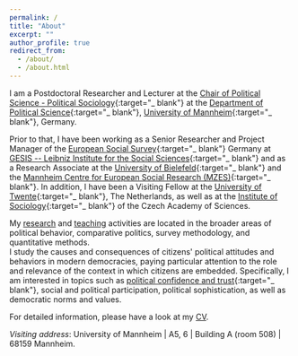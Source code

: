 ```yaml
---
permalink: /
title: "About"
excerpt: ""
author_profile: true
redirect_from:
  - /about/
  - /about.html
---
```


I am a Postdoctoral Researcher and Lecturer at the [Chair of Political Science - Political Sociology](https://www.sowi.uni-mannheim.de/en/schmitt-beck/){:target="_ blank"} at the [Department of Political Science](https://www.sowi.uni-mannheim.de/en/research/political-science/){:target="_ blank"}, [University of Mannheim](https://www.uni-mannheim.de/en/){:target="_ blank"}, Germany.

Prior to that, I have been working as a Senior Researcher and Project Manager of the [European Social Survey](https://www.europeansocialsurvey.org/){:target="_ blank"} Germany at [GESIS -- Leibniz Institute for the Social Sciences](https://www.gesis.org){:target="_ blank"} and as a Research Associate at the [University of Bielefeld](https://www.uni-bielefeld.de/(en)/soz/){:target="_ blank"} and the [Mannheim Centre for European Social Research (MZES)](https://www.mzes.uni-mannheim.de/d7/en){:target="_ blank"}. In addition, I have been a Visiting Fellow at the [University of Twente](https://www.utwente.nl/en/){:target="_ blank"}, The Netherlands, as well as at the [Institute of Sociology](https://www.soc.cas.cz/en/about-institute){:target="_ blank"} of the Czech Academy of Sciences.

My [research](https://cschnaudt.github.io/publications/) and [teaching](https://cschnaudt.github.io/teaching/) activities are located in the broader areas of political behavior, comparative politics, survey methodology, and quantitative methods.  
I study the causes and consequences of citizens' political attitudes and behaviors in modern democracies, paying particular attention to the role and relevance of the context in which citizens are embedded. Specifically, I am interested in topics such as [political confidence and trust](https://www.springer.com/us/book/9783319894317){:target="_ blank"}, social and political participation, political sophistication, as well as democratic norms and values.

For detailed information, please have a look at my [CV](https://cschnaudt.github.io/cv/).  

*Visiting address*: University of Mannheim \| A5, 6 \| Building A (room 508) \|  68159 Mannheim.
